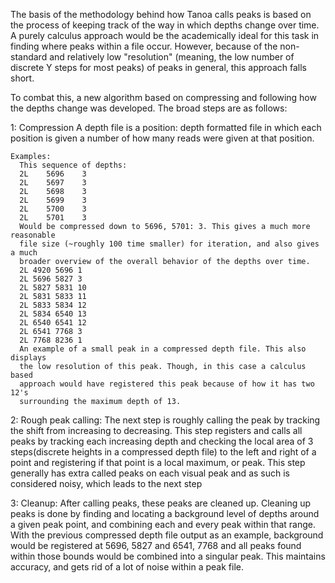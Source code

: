 The basis of the methodology behind how Tanoa calls peaks is based on the process
of keeping track of the way in which depths change over time. A purely calculus
approach would be the academically ideal for this task in finding where peaks
within a file occur. However, because of the non-standard and relatively
low "resolution" (meaning, the low number of discrete Y steps for most peaks) of
peaks in general, this approach falls short.

To combat this, a new algorithm based on compressing and following how the depths
change was developed. The broad steps are as follows:

1: Compression
    A depth file is a position: depth formatted file in which each position is
    given a number of how many reads were given at that position.

    Examples:
      This sequence of depths:
      2L	5696	3
      2L	5697	3
      2L	5698	3
      2L	5699	3
      2L	5700	3
      2L	5701	3
      Would be compressed down to 5696, 5701: 3. This gives a much more reasonable
      file size (~roughly 100 time smaller) for iteration, and also gives a much
      broader overview of the overall behavior of the depths over time.
      2L 4920 5696 1
      2L 5696 5827 3
      2L 5827 5831 10
      2L 5831 5833 11
      2L 5833 5834 12
      2L 5834 6540 13
      2L 6540 6541 12
      2L 6541 7768 3
      2L 7768 8236 1
      An example of a small peak in a compressed depth file. This also displays
      the low resolution of this peak. Though, in this case a calculus based
      approach would have registered this peak because of how it has two 12's
      surrounding the maximum depth of 13.

2: Rough peak calling:
    The next step is roughly calling the peak by tracking the shift from
    increasing to decreasing. This step registers and calls all peaks by tracking
    each increasing depth and checking the local area of 3 steps(discrete heights in a
    compressed depth file) to the left and right of a point and registering if that
    point is a local maximum, or peak. This step generally has extra called peaks on
    each visual peak and as such is considered noisy, which leads to the next step

3: Cleanup:
    After calling peaks, these peaks are cleaned up. Cleaning up peaks is done by
    finding and locating a background level of depths around a given peak point,
    and combining each and every peak within that range. With the previous
    compressed depth file output as an example, background would be registered
    at 5696, 5827 and 6541, 7768 and all peaks found within those bounds would be
    combined into a singular peak. This maintains accuracy, and gets rid of a lot of
    noise within a peak file.
